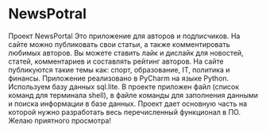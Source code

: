 # NewsPotral
Проект NewsPortal 
Это приложение для авторов и подписчиков. На сайте можно публиковать свои статьи, а также комментировать любимых авторов. Вы можете ставить лайк и дислайк для новостей, статей, комментариев и составлять рейтинг авторов. На сайте публикуются такие темы как: спорт, образование, IT, политика и финансы. Приложение реализовано в PyCharm на языке Python. Используем базу данных sql.lite. В проекте приложен файл (список команд для терминала shell), в файле команды для заполнения данными и поиска информации в базе данных. Проект дает основную часть на которой нужно разработать весь перечисленный функционал в ПО. Желаю приятного просмотра! 

